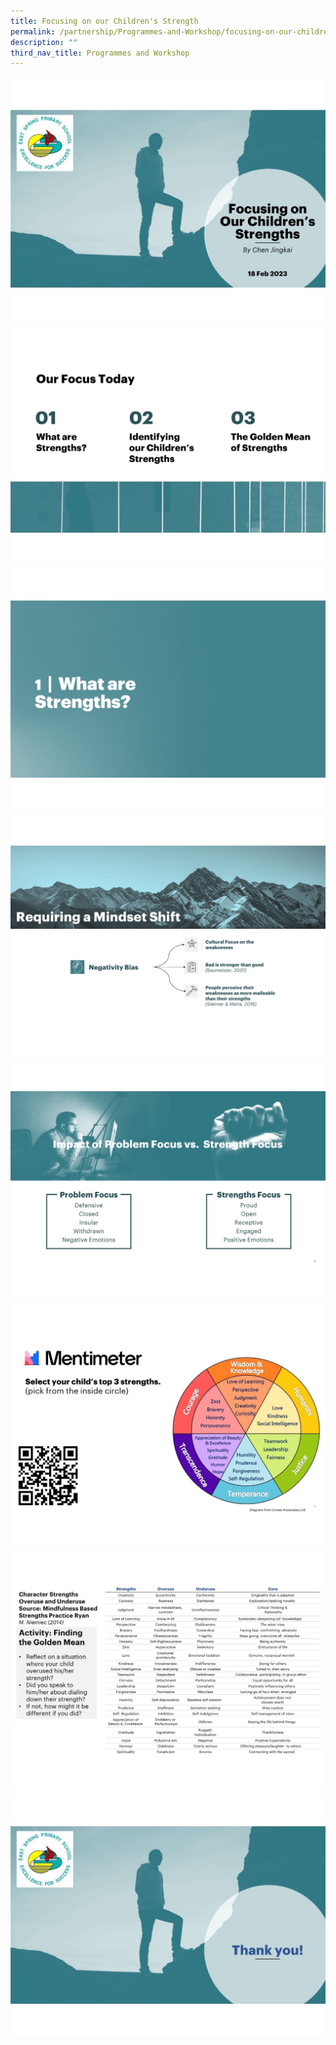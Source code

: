 ```yaml
---
title: Focusing on our Children's Strength
permalink: /partnership/Programmes-and-Workshop/focusing-on-our-childrens-strength/
description: ""
third_nav_title: Programmes and Workshop
---
```

![](/images/Partner/Focus%20on%20child%20strength/Focusing%20on%20Our%20Childrens%20Strengths%20Slides%20ESPS%20Seminar_1.jpg)
![](/images/Partner/Focus%20on%20child%20strength/Focusing%20on%20Our%20Childrens%20Strengths%20Slides%20ESPS%20Seminar_2.jpg)
![](/images/Partner/Focus%20on%20child%20strength/Focusing%20on%20Our%20Childrens%20Strengths%20Slides%20ESPS%20Seminar_3.jpg)
![](/images/Partner/Focus%20on%20child%20strength/Focusing%20on%20Our%20Childrens%20Strengths%20Slides%20ESPS%20Seminar_4.jpg)
![](/images/Partner/Focus%20on%20child%20strength/Focusing%20on%20Our%20Childrens%20Strengths%20Slides%20ESPS%20Seminar_5.jpg)
![](/images/Partner/Focus%20on%20child%20strength/Focusing%20on%20Our%20Childrens%20Strengths%20Slides%20ESPS%20Seminar_6.jpg)
![](/images/Partner/Focus%20on%20child%20strength/Focusing%20on%20Our%20Childrens%20Strengths%20Slides%20ESPS%20Seminar_7.jpg)
![](/images/Partner/Focus%20on%20child%20strength/Focusing%20on%20Our%20Childrens%20Strengths%20Slides%20ESPS%20Seminar_8.jpg)